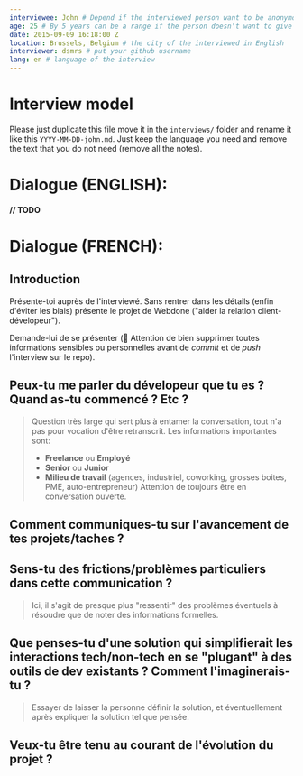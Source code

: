 ```yaml
---
interviewee: John # Depend if the interviewed person want to be anonymous or not. can be a nickname
age: 25 # By 5 years can be a range if the person doesn't want to give the info
date: 2015-09-09 16:18:00 Z
location: Brussels, Belgium # the city of the interviewed in English
interviewer: dsmrs # put your github username
lang: en # language of the interview
---
```


# Interview model

Please just duplicate this file move it in the `interviews/` folder and rename it like this `YYYY-MM-DD-john.md`. Just keep the language you need and remove the text that you do not need (remove all the notes).


# Dialogue (ENGLISH):

**// TODO**

# Dialogue (FRENCH):

## Introduction

Présente-toi auprès de l'interviewé. Sans rentrer dans les détails (enfin d'éviter les biais) présente le projet de Webdone ("aider la relation client-dévelopeur").

Demande-lui de se présenter (:rotating_light: Attention de bien supprimer toutes informations sensibles ou personnelles avant de _commit_ et de _push_ l'interview sur le repo).

## Peux-tu me parler du dévelopeur que tu es ? Quand as-tu commencé ? Etc ?

> Question très large qui sert plus à entamer la conversation, tout n'a pas pour vocation d'être retranscrit.
> Les informations importantes sont:
> - **Freelance** ou **Employé**
> - **Senior** ou **Junior**
> - **Milieu de travail** (agences, industriel, coworking, grosses boites, PME, auto-entrepreneur)
> Attention de toujours être en conversation ouverte.

## Comment communiques-tu sur l'avancement de tes projets/taches ?

## Sens-tu des frictions/problèmes particuliers dans cette communication ?

> Ici, il s'agit de presque plus "ressentir" des problèmes éventuels à résoudre que de noter des informations formelles.

## Que penses-tu d'une solution qui simplifierait les interactions tech/non-tech en se "plugant" à des outils de dev existants ? Comment l'imaginerais-tu ?

> Essayer de laisser la personne définir la solution, et éventuellement après expliquer la solution tel que pensée.

## Veux-tu être tenu au courant de l'évolution du projet ?
